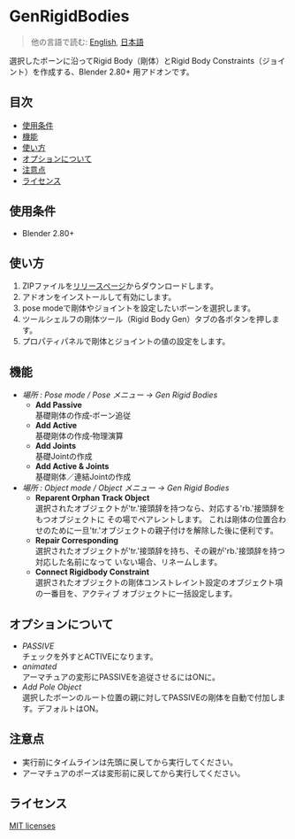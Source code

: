 # GenRigidBodies

> 他の言語で読む: [English](README.md), [日本語](README.ja.md)

選択したボーンに沿ってRigid Body（剛体）とRigid Body Constraints（ジョイント）を作成する、Blender 2.80+ 用アドオンです。

## 目次

<!-- TOC -->

- [使用条件](#使用条件)
- [機能](#機能)
- [使い方](#使い方)
- [オプションについて](#オプションについて)
- [注意点](#注意点)
- [ライセンス](#ライセンス)

<!-- /TOC -->

## 使用条件

- Blender 2.80+

## 使い方

1. ZIPファイルを[リリースページ](/release/latest)からダウンロードします。
1. アドオンをインストールして有効にします。
1. pose modeで剛体やジョイントを設定したいボーンを選択します。
1. ツールシェルフの剛体ツール（Rigid Body Gen）タブの各ボタンを押します。
1. プロパティパネルで剛体とジョイントの値の設定をします。

## 機能

- *場所 : Pose mode / Pose メニュー → Gen Rigid Bodies*
  - **Add Passive**  
    基礎剛体の作成‐ボーン追従
  - **Add Active**  
    基礎剛体の作成‐物理演算
  - **Add Joints**  
    基礎Jointの作成
  - **Add Active & Joints**  
    基礎剛体／連結Jointの作成
- *場所 : Object mode / Object メニュー → Gen Rigid Bodies*
  - **Reparent Orphan Track Object**  
    選択されたオブジェクトが'tr.'接頭辞を持つなら、対応する'rb.'接頭辞をもつオブジェクトに
    その場でペアレントします。
    これは剛体の位置合わせのために一旦'tr.'オブジェクトの親子付けを解除した後に便利です。
  - **Repair Corresponding**  
    選択されたオブジェクトが'tr.'接頭辞を持ち、その親が'rb.'接頭辞を持つ対応した名前になって
    いない場合、リネームします。
  - **Connect Rigidbody Constraint**  
    選択されたオブジェクトの剛体コンストレイント設定のオブジェクト項の一番目を、アクティブ
    オブジェクトに一括設定します。

## オプションについて

- *PASSIVE*  
  チェックを外すとACTIVEになります。
- *animated*  
  アーマチュアの変形にPASSIVEを追従させるにはONに。
- *Add Pole Object*  
  選択したボーンのルート位置の親に対してPASSIVEの剛体を自動で付加します。デフォルトはON。

## 注意点

- 実行前にタイムラインは先頭に戻してから実行してください。
- アーマチュアのポーズは変形前に戻してから実行してください。

## ライセンス

[MIT licenses](LICENSE)

